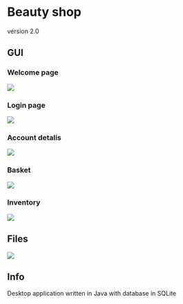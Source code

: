 # Beauty shop 

version 2.0 

## GUI

### Welcome page

![](login.jpg)

### Login page 

![](logowanie.jpg)

### Account detalis

![](account.jpg) 

### Basket

![](bucket.jpg)

### Inventory 

![](inventory2.jpg)

## Files 

![](files.jpg)

## Info 

Desktop application written in Java with database in SQLite

